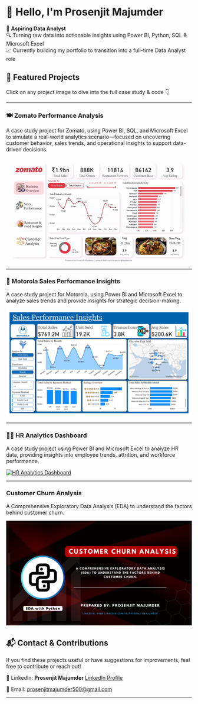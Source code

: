 # 👋 Hello, I'm Prosenjit Majumder

🎯 **Aspiring Data Analyst**  
🔍 Turning raw data into actionable insights using Power BI, Python, SQL & Microsoft Excel  
📈 Currently building my portfolio to transition into a full-time Data Analyst role



## 🧠 Featured Projects

Click on any project image to dive into the full case study & code 👇

---

### 🍽️ Zomato Performance Analysis  
A case study project for Zomato, using Power BI, SQL, and Microsoft Excel to simulate a real-world analytics scenario—focused on uncovering customer behavior, sales trends, and operational insights to support data-driven decisions.

[![Zomato Performance Analysis](https://github.com/prosenjit500/Zomato_Performance_Analysis/blob/main/Zomato%20Performance%20Analysis.gif)](https://github.com/prosenjit500/Zomato_Performance_Analysis)

---

### 📱 Motorola Sales Performance Insights  
A case study project for Motorola, using Power BI and Microsoft Excel to analyze sales trends and provide insights for strategic decision-making.

[![Motorola Sales Performance Insights](https://github.com/prosenjit500/Motorola_Sales-_Performance-_Insights/blob/main/Motorola%20Sales%20Performance%20Insights%20Dashboard.jpg)](https://github.com/prosenjit500/Motorola_Sales-_Performance-_Insights)

---

### 🧑‍💼 HR Analytics Dashboard  
A case study project using Power BI and Microsoft Excel to analyze HR data, providing insights into employee trends, attrition, and workforce performance.

[![HR Analytics Dashboard](https://github.com/prosenjit500/HR-Analytics-Dashboard/blob/main/HR%20Analytics%20Dashboard.jpg)](https://github.com/prosenjit500/HR-Analytics-Dashboard)

---

### Customer Churn Analysis
A Comprehensive Exploratory Data Analysis (EDA) to understand the factors behind customer churn.

[![Customer Churn Analysis ](https://github.com/prosenjit500/Customer_Churn_Analysis/blob/main/Customer%20Churn%20Analysis.png)](https://github.com/prosenjit500/Customer_Churn_Analysis)


## 📬 Contact & Contributions  
If you find these projects useful or have suggestions for improvements, feel free to contribute or reach out!

🔗 LinkedIn: **Prosenjit Majumder** [LinkedIn Profile](https://www.linkedin.com/in/prosenjitmajumder) 

📧 Email: prosenjitmajumder500@gmail.com


---
